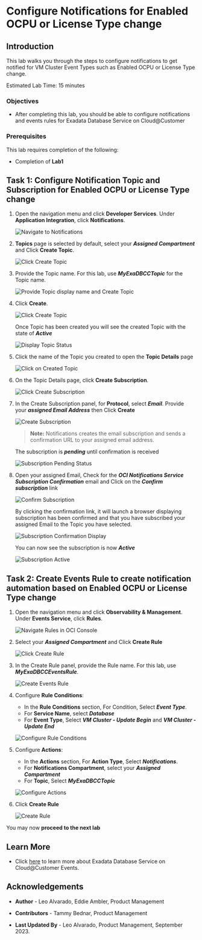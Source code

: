 


# Configure Notifications for Enabled OCPU or License Type change


## Introduction

This lab walks you through the steps to configure notifications to get notified for VM Cluster Event Types such as Enabled OCPU or License Type change.

Estimated Lab Time: 15 minutes

<!-- Watch the video below for a quick walk-through of the lab.
[Create an Exadata Database Service on Cloud@Customer Infrastructure](youtube:DCrivNA5bs8)
-->
### Objectives

-   After completing this lab, you should be able to configure notifications and events rules for Exadata Database Service on Cloud@Customer

### Prerequisites

This lab requires completion of the following:

* Completion of **Lab1**

## Task 1: Configure Notification Topic and Subscription for Enabled OCPU or License Type change

1. Open the navigation menu and click **Developer Services**. Under **Application Integration**, click **Notifications**.
   
   ![Navigate to Notifications](./images/navigate-notifications.png " ")

2. **Topics** page is selected by default, select your ***Assigned Compartment*** and Click **Create Topic**.
   
   ![Click Create Topic](./images/create-topic.png " ")

3. Provide the Topic name. For this lab, use ***MyExaDBCCTopic*** for the Topic name. 
   
   ![Provide Topic display name and Create Topic](./images/create-topic-name.png " ")
   
4. Click **Create**.
   
   ![Click Create Topic](./images/click-create-topic.png " ")

   Once Topic has been created you will see the created Topic with the state of ***Active***

   ![Display Topic Status](./images/create-topic-active.png " ")

5. Click the name of the Topic you created to open the **Topic Details** page 
   
   ![Click on Created Topic](./images/click-on-created-topic.png " ")

6. On the Topic Details page, click **Create Subscription**.
   
   ![Click Create Subscription](./images/create-subscriptions.png " ")

7. In the Create Subscription panel, for **Protocol**, select ***Email***. Provide your ***assigned Email Address*** then Click **Create**
   
   ![Create Subscription](./images/click-create-subscription.png " ")

    >**Note:** Notifications creates the email subscription and sends a confirmation URL to your assigned email address. 
   
   The subscription is ***pending*** until confirmation is received

   ![Subscription Pending Status](./images/subscription-pending-status.png " ")

8. Open your assigned Email, Check for the ***OCI Notifications Service Subscription Confirmation*** email and Click on the ***Confirm subscription*** link
   
   ![Confirm Subscription](./images/confirm-subscription.png " ")

   By clicking the confirmation link, it will launch a browser displaying subscription has been confirmed and that you have subscribed your assigned Email to the Topic you have selected. 

   ![Subscription Confirmation Display](./images/subscription-confirmation-page.png " ")

   You can now see the subscription is now ***Active*** 

    ![Subscription Active](./images/subscription-active.png " ")


## Task 2: Create Events Rule to create notification automation based on Enabled OCPU or License Type change 

1. Open the navigation menu and click **Observability & Management**. Under **Events Service**, click **Rules**.
    
    ![Navigate Rules in OCI Console](./images/navigate-rules.png " ")

2. Select your ***Assigned Compartment*** and Click **Create Rule**
   
    ![Click Create Rule](./images/click-create-rule.png " ")

3. In the Create Rule panel, provide the Rule name. For this lab, use ***MyExaDBCCEventsRule***.
   
    ![Create Events Rule](./images/create-events-rule.png " ")

4. Configure **Rule Conditions**:
   
      * In the **Rule Conditions** section, For Condition, Select ***Event Type***. 
      * For **Service Name**, select ***Database*** 
      * For **Event Type**, Select ***VM Cluster - Update Begin*** and ***VM Cluster - Update End***
    
    ![Configure Rule Conditions](./images/configure-rule-conditions.png " ")

5. Configure **Actions**:
   
      * In the **Actions** section, For **Action Type**, Select ***Notifications***. 
      * For **Notifications Compartment**, select your ***Assigned Compartment*** 
      * For **Topic**, Select ***MyExaDBCCTopic*** 
  
    ![Configure Actions](./images/configure-actions.png " ")

6. Click **Create Rule**
   
    ![Create Rule](./images/create-rule.png " ")



You may now **proceed to the next lab**

## Learn More

* Click [here](https://docs.oracle.com/en/engineered-systems/exadata-cloud-at-customer/ecccm/ecc-customer-events.html#GUID-1BDBB213-B153-48F9-BE06-D85CAD6386B8) to learn more about Exadata Database Service on Cloud@Customer Events.

## Acknowledgements

* **Author** - Leo Alvarado, Eddie Ambler, Product Management

* **Contributors** - Tammy Bednar, Product Management

* **Last Updated By** - Leo Alvarado, Product Management, September 2023.
